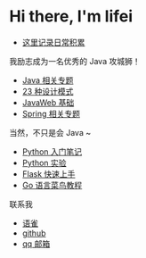 # Hi there, I'm lifei

- [这里记录日常积累](https://github.com/happyflyer/study-notes)

我励志成为一名优秀的 Java 攻城狮！

- [Java 相关专题](https://github.com/happyflyer/Java-Topics)
- [23 种设计模式](https://github.com/happyflyer/design-pattern-23)
- [JavaWeb 基础](https://github.com/happyflyer/JavaWeb-Topics)
- [Spring 相关专题](https://github.com/happyflyer/Spring-Topics)

当然，不只是会 Java ~

- [Python 入门笔记](https://github.com/happyflyer/Python-Notes)
- [Python 实验](https://github.com/happyflyer/python-test)
- [Flask 快速上手](https://github.com/happyflyer/flask-quickstart)
- [Go 语言菜鸟教程](https://github.com/happyflyer/Go-Notes)

联系我

- [语雀](https://www.yuque.com/happyflyer?tab=books)
- [github](https://github.com/happyflyer)
- [qq 邮箱](mailto:1058235935@qq.com)
